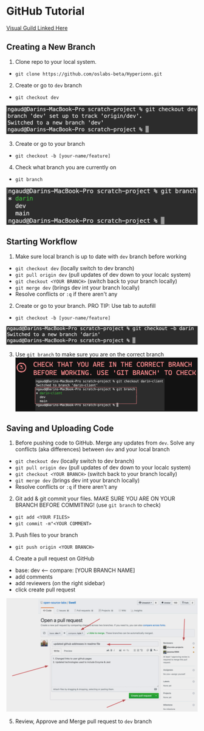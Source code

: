 # GitHub Tutorial

<a href="https://excalidraw.com/#json=oPciaBeml8N1pVKFR27uB,cSQoBdLi9vR_jbHPsHer8w" target="_blank">Visual Guild Linked Here</a>

## Creating a New Branch

1. Clone repo to your local system.
- `git clone https://github.com/oslabs-beta/Hyperionn.git`

2. Create or go to `dev` branch
- `git checkout dev`

<a><img src="./git/assets/images/git1.png"/></a>

3. Create or go to your branch
- `git checkout -b [your-name/feature]`

4. Check what branch you are currently on
- `git branch`

<a><img src="./git/assets/images/git3.png"/></a>

## Starting Workflow

1. Make sure local branch is up to date with `dev` branch before working
- `git checkout dev` (locally switch to dev branch)
- `git pull origin dev` (pull updates of dev down to your localc system)
- `git checkout <YOUR BRANCH>` (switch back to your branch locally)
- `git merge dev` (brings dev int your branch locally)
- Resolve conflicts or `:q` if there aren't any 

2. Create or go to your branch. PRO TIP: Use tab to autofill
- `git checkout -b [your-name/feature]`

<a><img src="./git/assets/images/git2.png"/></a>

3. Use `git branch` to make sure you are on the correct branch
<a><img src="./git/assets/images/git4.png"/></a>

## Saving and Uploading Code
1. Before pushing code to GitHub. Merge any updates from `dev`. Solve any conflicts (aka differences) between `dev` and your local branch 
- `git checkout dev` (locally switch to dev branch)
- `git pull origin dev` (pull updates of dev down to your localc system)
- `git checkout <YOUR BRANCH>` (switch back to your branch locally)
- `git merge dev` (brings dev int your branch locally)
- Resolve conflicts or `:q` if there aren't any 

2. Git add & git commit your files. MAKE SURE YOU ARE ON YOUR BRANCH BEFORE COMMITING! (use `git branch` to check)
- `git add <YOUR FILES>`
- `git commit -m"<YOUR COMMENT>`

3. Push files to your branch
- `git push origin <YOUR BRANCH>`

4. Create a pull request on GitHub
  - base: dev <-- compare: [YOUR BRANCH NAME]
  - add comments
  - add reviewers (on the right sidebar)
  - click create pull request

<a><img src="./git/assets/images/git6.png"/></a>

5. Review, Approve and Merge pull request to `dev` branch